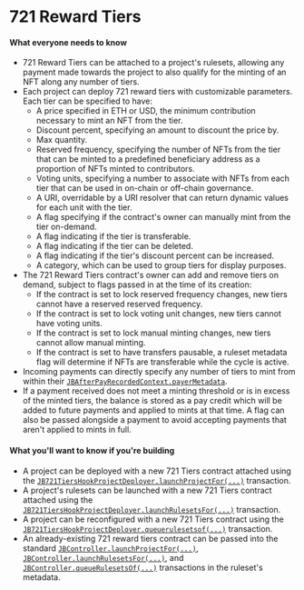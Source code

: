 # 721 Reward Tiers

#### What everyone needs to know

* 721 Reward Tiers can be attached to a project's rulesets, allowing any payment made towards the project to also qualify for the minting of an NFT along any number of tiers.
* Each project can deploy 721 reward tiers with customizable parameters. Each tier can be specified to have:
  * A price specified in ETH or USD, the minimum contribution necessary to mint an NFT from the tier.
  * Discount percent, specifying an amount to discount the price by.
  * Max quantity.
  * Reserved frequency, specifying the number of NFTs from the tier that can be minted to a predefined beneficiary address as a proportion of NFTs minted to contributors.
  * Voting units, specifying a number to associate with NFTs from each tier that can be used in on-chain or off-chain governance.
  * A URI, overridable by a URI resolver that can return dynamic values for each unit with the tier.
  * A flag specifying if the contract's owner can manually mint from the tier on-demand.
  * A flag indicating if the tier is transferable.
  * A flag indicating if the tier can be deleted.
  * A flag indicating if the tier's discount percent can be increased.
  * A category, which can be used to group tiers for display purposes.
* The 721 Reward Tiers contract's owner can add and remove tiers on demand, subject to flags passed in at the time of its creation:
  * If the contract is set to lock reserved frequency changes, new tiers cannot have a reserved reserved frequency.
  * If the contract is set to lock voting unit changes, new tiers cannot have voting units.
  * If the contract is set to lock manual minting changes, new tiers cannot allow manual minting.
  * If the contract is set to have transfers pausable, a ruleset metadata flag will determine if NFTs are transferable while the cycle is active.
* Incoming payments can directly specify any number of tiers to mint from within their [`JBAfterPayRecordedContext.payerMetadata`](/docs/dev/v5/api/core/structs/JBAfterPayRecordedContext.md).
* If a payment received does not meet a minting threshold or is in excess of the minted tiers, the balance is stored as a pay credit which will be added to future payments and applied to mints at that time. A flag can also be passed alongside a payment to avoid accepting payments that aren't applied to mints in full.

#### What you'll want to know if you're building

* A project can be deployed with a new 721 Tiers contract attached using the [`JB721TiersHookProjectDeployer.launchProjectFor(...)`](/docs/dev/v5/api/721-hook/JB721TiersHookProjectDeployer.md#launchprojectfor) transaction.
* A project's rulesets can be launched with a new 721 Tiers contract attached using the [`JB721TiersHookProjectDeployer.launchRulesetsFor(...)`](/docs/dev/v5/api/721-hook/JB721TiersHookProjectDeployer.md#launchrulesetsfor) transaction.
* A project can be reconfigured with a new 721 Tiers contract using the [`JB721TiersHookProjectDeployer.queuerulesetsof(...)`](/docs/dev/v5/api/721-hook/JB721TiersHookProjectDeployer.md#queuerulesetsof) transaction.
* An already-existing 721 reward tiers contract can be passed into the standard [`JBController.launchProjectFor(...)`](/docs/dev/v5/api/core/JBController.md#launchprojectfor), [`JBController.launchRulesetsFor(...)`](/docs/dev/v5/api/core/JBController.md#launchrulesetsfor), and [`JBController.queueRulesetsOf(...)`](/docs/dev/v5/api/core/JBController.md#queuerulesetsof) transactions in the ruleset's metadata.

